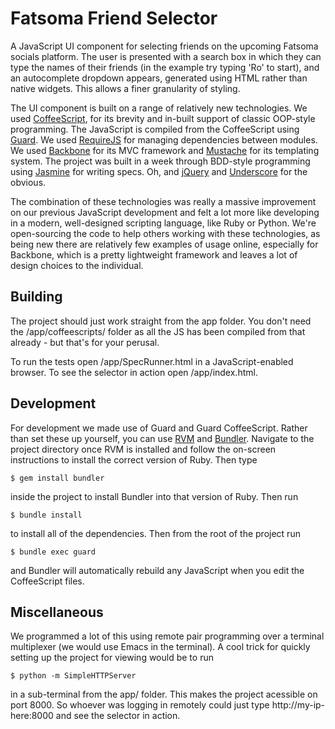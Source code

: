 # Fatsoma Friend Selector

A JavaScript UI component for selecting friends on the upcoming Fatsoma socials
platform. The user is presented with a search box in which they can type the
names of their friends (in the example try typing 'Ro' to start), and an
autocomplete dropdown appears, generated using HTML rather than native
widgets. This allows a finer granularity of styling.

The UI component is built on a range of relatively new technologies. We used
[CoffeeScript](http://coffeescript.org/), for its brevity and in-built support
of classic OOP-style programming. The JavaScript is compiled from the
CoffeeScript using [Guard](https://github.com/guard/guard).  We used
[RequireJS](http://requirejs.org/) for managing dependencies between
modules. We used [Backbone](http://documentcloud.github.com/backbone/) for its
MVC framework and [Mustache](http://mustache.github.com/) for its templating
system. The project was built in a week through BDD-style programming using
[Jasmine](http://pivotal.github.com/jasmine/) for writing specs. Oh, and
[jQuery](http://jquery.com/) and
[Underscore](http://documentcloud.github.com/underscore/) for the obvious.

The combination of these technologies was really a massive improvement on our
previous JavaScript development and felt a lot more like developing in a
modern, well-designed scripting language, like Ruby or Python. We're
open-sourcing the code to help others working with these technologies, as being
new there are relatively few examples of usage online, especially for Backbone,
which is a pretty lightweight framework and leaves a lot of design choices to
the individual.

## Building

The project should just work straight from the app folder. You don't need the
/app/coffeescripts/ folder as all the JS has been compiled from that already -
but that's for your perusal.

To run the tests open /app/SpecRunner.html in a JavaScript-enabled browser. To
see the selector in action open /app/index.html.

## Development

For development we made use of Guard and Guard CoffeeScript. Rather than set
these up yourself, you can use
[RVM](https://rvm.beginrescueend.com/) and
[Bundler](http://gembundler.com/). Navigate to the project directory once RVM
is installed and follow the on-screen instructions to install the correct
version of Ruby. Then type

    $ gem install bundler
    
inside the project to install Bundler into that version of Ruby. Then run

    $ bundle install
    
to install all of the dependencies. Then from the root of the project run

    $ bundle exec guard
    
and Bundler will automatically rebuild any JavaScript when you edit the
CoffeeScript files.

## Miscellaneous

We programmed a lot of this using remote pair programming over a terminal
multiplexer (we would use Emacs in the terminal). A cool trick for quickly
setting up the project for viewing would be to run

    $ python -m SimpleHTTPServer

in a sub-terminal from the app/ folder. This makes the project acessible on
port 8000. So whoever was logging in remotely could just type
http://my-ip-here:8000 and see the selector in action.
